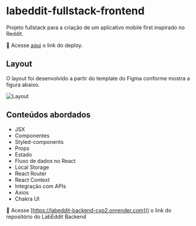 # labeddit-fullstack-frontend

Projeto fullstack para a criação de um aplicativo mobile first inspirado no Reddit.

🔴 Acesse [aqui]() o link do deploy.

## Layout

O layout foi desenvolvido a partir do template do Figma conforme mostra a figura abaixo.

![Layout]()

## Conteúdos abordados

- JSX
- Componentes
- Styled-components
- Props
- Estado
- Fluxo de dados no React
- Local Storage
- React Router
- React Context
- Integração com APIs
- Axios
- Chakra UI

🔴 Acesse [https://labeddit-backend-cxp2.onrender.com]() o link do repositório do LabEddit Backend

